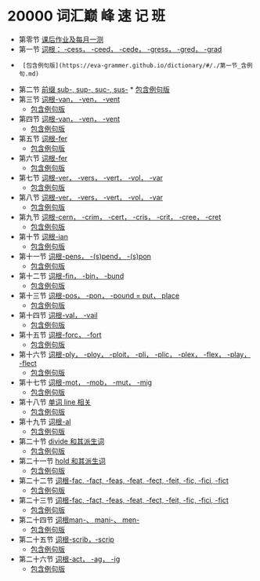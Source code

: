 # 20000 词汇巅 峰 速 记 班

*   第零节 [课后作业及每月一测](https://eva-grammer.github.io/dictionary/#/./课后作业.md)
*   第一节 [词根： -cess， -ceed， -cede， -gress， -gred， -grad](https://eva-grammer.github.io/dictionary/#/./第一节.md)
*   
       [包含例句版](https://eva-grammer.github.io/dictionary/#/./第一节_含例句.md)
*   第二节 [前缀 sub-, sup-, suc-, sus-](https://eva-grammer.github.io/dictionary/#/./第二节.md)
	    *   &#x9; [包含例句版](https://eva-grammer.github.io/dictionary/#/./第二节_含例句.md)
*   第三节 [词根-van， -ven， -vent](https://eva-grammer.github.io/dictionary/#/./第三节.md)
	*   &#x9; [包含例句版](https://eva-grammer.github.io/dictionary/#/./第三节_含例句.md)
*   第四节 [词根-van， -ven， -vent](https://eva-grammer.github.io/dictionary/#/./第四节.md)
	  *   &#x9; [包含例句版](https://eva-grammer.github.io/dictionary/#/./第四节_含例句.md)
*   第五节 [词根-fer](https://eva-grammer.github.io/dictionary/#/./第五节.md)
	  *   &#x9; [包含例句版](https://eva-grammer.github.io/dictionary/#/./第五节_含例句.md)
*   第六节 [词根-fer](https://eva-grammer.github.io/dictionary/#/./第六节.md)
	  *   &#x9; [包含例句版](https://eva-grammer.github.io/dictionary/#/./第六节_含例句.md)
*   第七节 [词根-ver， -vers， -vert， -vol， -var](https://eva-grammer.github.io/dictionary/#/./第七节.md)
	  *   &#x9; [包含例句版](https://eva-grammer.github.io/dictionary/#/./第七节_含例句.md)
*   第八节 [词根-ver， -vers， -vert， -vol， -var](https://eva-grammer.github.io/dictionary/#/./第八节.md)
	  *   &#x9; [包含例句版](https://eva-grammer.github.io/dictionary/#/./第八节_含例句.md)
*   第九节 [词根-cern， -crim， -cert， -cris， -crit， -cree， -cret](https://eva-grammer.github.io/dictionary/#/./第九节.md)
	  *   &#x9; [包含例句版](https://eva-grammer.github.io/dictionary/#/./第九节_含例句.md)
*   第十节 [词根-ian](https://eva-grammer.github.io/dictionary/#/./第十节.md)
	  *   &#x9; [包含例句版](https://eva-grammer.github.io/dictionary/#/./第十节_含例句.md)
*   第十一节 [词根-pens， -(s)pend， -(s)pon](https://eva-grammer.github.io/dictionary/#/./第十一节.md)
	  *   &#x9; [包含例句版](https://eva-grammer.github.io/dictionary/#/./第十一节_含例句.md)
*   第十二节 [词根-fin， -bin， -bund](https://eva-grammer.github.io/dictionary/#/./第十二节.md)
	  *   &#x9; [包含例句版](https://eva-grammer.github.io/dictionary/#/./第十二节_含例句.md)
*   第十三节 [词根-pos， -pon， -pound = put， place](https://eva-grammer.github.io/dictionary/#/./第十三节.md)
	  *   &#x9; [包含例句版](https://eva-grammer.github.io/dictionary/#/./第第十三节_含例句.md)
*   第十四节 [词根-val， -vail](https://eva-grammer.github.io/dictionary/#/./第十四节.md)
	  *   &#x9; [包含例句版](https://eva-grammer.github.io/dictionary/#/./第十四节_含例句.md)
*   第十五节 [词根-forc， -fort](https://eva-grammer.github.io/dictionary/#/./第十五节.md)
	  *   &#x9; [包含例句版](https://eva-grammer.github.io/dictionary/#/./第十五节_含例句.md)
*   第十六节 [词根-ply， -ploy， -ploit， -pli， -plic， -plex， -flex， -play， -flect ](https://eva-grammer.github.io/dictionary/#/./第十六节.md)
	  *   &#x9; [包含例句版](https://eva-grammer.github.io/dictionary/#/./第十六节_含例句.md)
*   第十七节 [词根-mot， -mob， -mut， -mig](https://eva-grammer.github.io/dictionary/#/./第十七节.md)
	  *   &#x9; [包含例句版](https://eva-grammer.github.io/dictionary/#/./第十七节_含例句.md)
*   第十八节 [单词 line 相关](https://eva-grammer.github.io/dictionary/#/./第十八节.md)
	  *   &#x9; [包含例句版](https://eva-grammer.github.io/dictionary/#/./第十八节_含例句.md)
*   第十九节 [词根-al ](https://eva-grammer.github.io/dictionary/#/./第十九节.md)
	  *   &#x9; [包含例句版](https://eva-grammer.github.io/dictionary/#/./第十九节_含例句.md)
*   第二十节 [divide 和其派生词](https://eva-grammer.github.io/dictionary/#/./第二十节.md)
	  *   &#x9; [包含例句版](https://eva-grammer.github.io/dictionary/#/./第二十节_含例句.md)
*   第二十一节 [hold 和其派生词](https://eva-grammer.github.io/dictionary/#/./第二十一节.md)
	  *   &#x9; [包含例句版](https://eva-grammer.github.io/dictionary/#/./第二十一节_含例句.md)
*   第二十二节 [词根-fac, -fact, -feas, -feat, -fect, -feit, -fic, -fici, -fict](https://eva-grammer.github.io/dictionary/#/./第二十二节.md)
	  *   &#x9; [包含例句版](https://eva-grammer.github.io/dictionary/#/./第二十二节_含例句.md)
*   第二十三节 [词根-fac, -fact, -feas, -feat, -fect, -feit, -fic, -fici, -fict](https://eva-grammer.github.io/dictionary/#/./第二十三节.md)
	  *   &#x9; [包含例句版](https://eva-grammer.github.io/dictionary/#/./第二十三十节_含例句.md)
*   第二十四节 [词根man-、 mani-、 men-](https://eva-grammer.github.io/dictionary/#/./第二十四节.md)
	  *   &#x9; [包含例句版](https://eva-grammer.github.io/dictionary/#/./第二十四节_含例句.md)
*   第二十五节 [词根-scrib，-scrip](https://eva-grammer.github.io/dictionary/#/./第二十五节.md)
	  *   &#x9; [包含例句版](https://eva-grammer.github.io/dictionary/#/./第二十五节_含例句.md)
*   第二十六节 [词根-act， -ag， -ig](https://eva-grammer.github.io/dictionary/#/./第二十六节.md)
	  *   &#x9; [包含例句版](https://eva-grammer.github.io/dictionary/#/./第二十六节_含例句.md)

